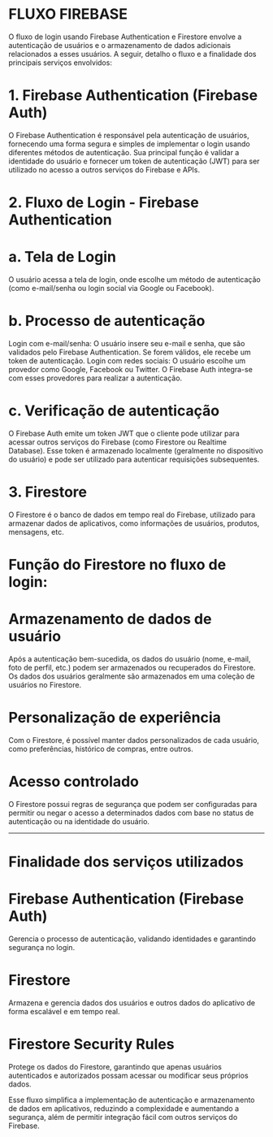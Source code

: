 # FLUXO FIREBASE
O fluxo de login usando Firebase Authentication e Firestore envolve a autenticação de usuários e o armazenamento de dados adicionais relacionados a esses usuários. A seguir, detalho o fluxo e a finalidade dos principais serviços envolvidos:

# 1. Firebase Authentication (Firebase Auth)
O Firebase Authentication é responsável pela autenticação de usuários, fornecendo uma forma segura e simples de implementar o login usando diferentes métodos de autenticação. Sua principal função é validar a identidade do usuário e fornecer um token de autenticação (JWT) para ser utilizado no acesso a outros serviços do Firebase e APIs.

# 2. Fluxo de Login - Firebase Authentication

# a. Tela de Login
O usuário acessa a tela de login, onde escolhe um método de autenticação (como e-mail/senha ou login social via Google ou Facebook).

# b. Processo de autenticação
Login com e-mail/senha: O usuário insere seu e-mail e senha, que são validados pelo Firebase Authentication. Se forem válidos, ele recebe um token de autenticação.
Login com redes sociais: O usuário escolhe um provedor como Google, Facebook ou Twitter. O Firebase Auth integra-se com esses provedores para realizar a autenticação.

# c. Verificação de autenticação
O Firebase Auth emite um token JWT que o cliente pode utilizar para acessar outros serviços do Firebase (como Firestore ou Realtime Database).
Esse token é armazenado localmente (geralmente no dispositivo do usuário) e pode ser utilizado para autenticar requisições subsequentes.

# 3. Firestore
O Firestore é o banco de dados em tempo real do Firebase, utilizado para armazenar dados de aplicativos, como informações de usuários, produtos, mensagens, etc.

# Função do Firestore no fluxo de login:

# Armazenamento de dados de usuário
Após a autenticação bem-sucedida, os dados do usuário (nome, e-mail, foto de perfil, etc.) podem ser armazenados ou recuperados do Firestore. Os dados dos usuários geralmente são armazenados em uma coleção de usuários no Firestore.

# Personalização de experiência
Com o Firestore, é possível manter dados personalizados de cada usuário, como preferências, histórico de compras, entre outros.

# Acesso controlado 
O Firestore possui regras de segurança que podem ser configuradas para permitir ou negar o acesso a determinados dados com base no status de autenticação ou na identidade do usuário.

----------------------------------------------------------------------------------------------------------------------------

# Finalidade dos serviços utilizados

# Firebase Authentication (Firebase Auth)
Gerencia o processo de autenticação, validando identidades e garantindo segurança no login.

# Firestore
Armazena e gerencia dados dos usuários e outros dados do aplicativo de forma escalável e em tempo real.

# Firestore Security Rules
Protege os dados do Firestore, garantindo que apenas usuários autenticados e autorizados possam acessar ou modificar seus próprios dados.

Esse fluxo simplifica a implementação de autenticação e armazenamento de dados em aplicativos, reduzindo a complexidade e aumentando a segurança, além de permitir integração fácil com outros serviços do Firebase.
